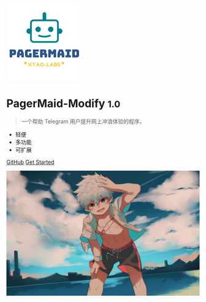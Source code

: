 <!-- _coverpage.md -->

![logo](pagermaid-logo.png)

# PagerMaid-Modify <small>1.0</small>

> 一个帮助 Telegram 用户提升网上冲浪体验的程序。

- 轻便
- 多功能
- 可扩展

[GitHub](https://github.com/Xtao-Labs/PagerMaid-Modify)
[Get Started](#%e7%ae%80%e4%bb%8b)

<!-- 背景图片 -->

![](bg.jpg)
